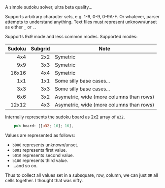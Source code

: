A simple sudoku solver, ultra beta quality...

Supports arbitrary character sets, e.g. 1-9, 0-9, 0-9A-F.
Or whatever, parser attempts to understand anything.
Text files must represent unknown/unset as either `_` or `.`.

Supports 9x9 mode and less common modes.
Supported modes:

| Sudoku | Subgrid | Note                                     |
| -----: | ------: | ----                                     |
|    4x4 |     2x2 | Symetric                                 |
|    9x9 |     3x3 | Symetric                                 |
|  16x16 |     4x4 | Symetric                                 |
|    1x1 |     1x1 | Some silly base cases...                 |
|    3x3 |     3x3 | Some silly base cases...                 |
|    6x6 |     3x2 | Asymetric, wide (more columns than rows) |
|  12x12 |     4x3 | Asymetric, wide (more columns than rows) |


Internally represents the sudoku board as 2x2 array of `u32`.

``` rust
    pub board: [[u32; 16]; 16],
```

Values are represented as follows:

* `b000` represents unknown/unset.
* `b001` represents first value.
* `b010` represents second value.
* `b100` represents third value.
* ...and so on.

Thus to collect all values set in a subsquare, row, column,
we can just `OR` all cells together.
I thought that was nifty.
